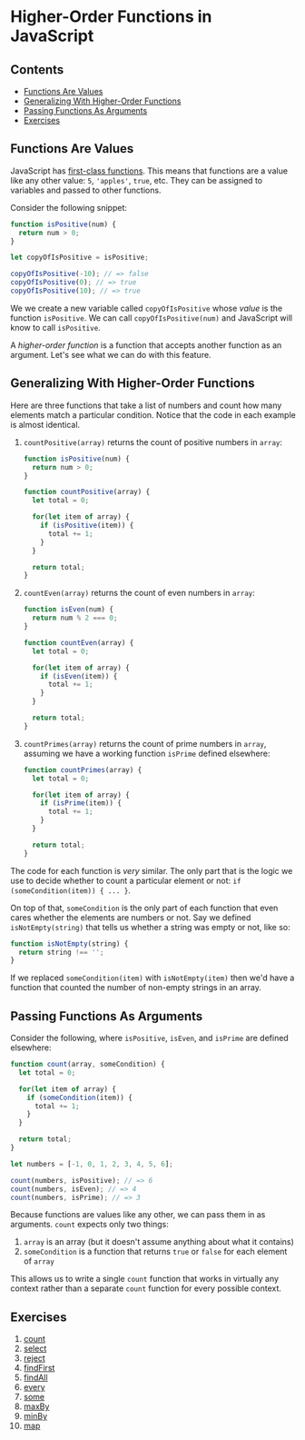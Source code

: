 # Higher-Order Functions in JavaScript

## Contents <!-- omit in toc -->

- [Functions Are Values](#functions-are-values)
- [Generalizing With Higher-Order Functions](#generalizing-with-higher-order-functions)
- [Passing Functions As Arguments](#passing-functions-as-arguments)
- [Exercises](#exercises)

## Functions Are Values

JavaScript has [first-class functions][mdn-first-class-function]. This means that functions are a value like any other value: `5`, `'apples'`, `true`, etc. They can be assigned to variables and passed to other functions.

Consider the following snippet:

```javascript
function isPositive(num) {
  return num > 0;
}

let copyOfIsPositive = isPositive;

copyOfIsPositive(-10); // => false
copyOfIsPositive(0); // => true
copyOfIsPositive(10); // => true
```

We we create a new variable called `copyOfIsPositive` whose *value* is the function `isPositive`. We can call `copyOfIsPositive(num)` and JavaScript will know to call `isPositive`.

A *higher-order function* is a function that accepts another function as an argument. Let's see what we can do with this feature.

## Generalizing With Higher-Order Functions

Here are three functions that take a list of numbers and count how many elements match a particular condition. Notice that the code in each example is almost identical.

1. `countPositive(array)` returns the count of positive numbers in `array`:

   ```javascript
   function isPositive(num) {
     return num > 0;
   }

   function countPositive(array) {
     let total = 0;

     for(let item of array) {
       if (isPositive(item)) {
         total += 1;
       }
     }

     return total;
   }
   ```

1. `countEven(array)` returns the count of even numbers in `array`:

   ```javascript
   function isEven(num) {
     return num % 2 === 0;
   }

   function countEven(array) {
     let total = 0;

     for(let item of array) {
       if (isEven(item)) {
         total += 1;
       }
     }

     return total;
   }
   ```

1. `countPrimes(array)` returns the count of prime numbers in `array`, assuming we have a working function `isPrime` defined elsewhere:

   ```javascript
   function countPrimes(array) {
     let total = 0;

     for(let item of array) {
       if (isPrime(item)) {
         total += 1;
       }
     }

     return total;
   }
   ```

The code for each function is _very_ similar. The only part that is the logic we use to decide whether to count a particular element or not: `if (someCondition(item)) { ... }`.

On top of that, `someCondition` is the only part of each function that even cares whether the elements are numbers or not. Say we defined `isNotEmpty(string)` that tells us whether a string was empty or not, like so:

```javascript
function isNotEmpty(string) {
  return string !== '';
}
```

If we replaced `someCondition(item)` with `isNotEmpty(item)` then we'd have a function that counted the number of non-empty strings in an array.

## Passing Functions As Arguments

Consider the following, where `isPositive`, `isEven`, and `isPrime` are defined elsewhere:

```javascript
function count(array, someCondition) {
  let total = 0;

  for(let item of array) {
    if (someCondition(item)) {
      total += 1;
    }
  }

  return total;
}

let numbers = [-1, 0, 1, 2, 3, 4, 5, 6];

count(numbers, isPositive); // => 6
count(numbers, isEven); // => 4
count(numbers, isPrime); // => 3
```

Because functions are values like any other, we can pass them in as arguments. `count` expects only two things:

1. `array` is an array (but it doesn't assume anything about what it contains)
1. `someCondition` is a function that returns `true` or `false` for each element of `array`

This allows us to write a single `count` function that works in virtually any context rather than a separate `count` function for every possible context.

## Exercises

1. [count](./exercises/count)
1. [select](./exercises/select)
1. [reject](./exercises/reject)
1. [findFirst](./exercises/findFirst)
1. [findAll](./exercises/findFirst)
1. [every](./exercises/every)
1. [some](./exercises/some)
1. [maxBy](./exercises/maxBy)
1. [minBy](./exercises/maxBy)
1. [map](./exercises/map)

[mdn-first-class-function]: https://developer.mozilla.org/en-US/docs/Glossary/First-class_Function
[wiki-higher-order-function]: https://en.wikipedia.org/wiki/Higher-order_function
